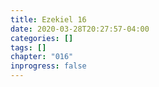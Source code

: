 ```yaml
---
title: Ezekiel 16
date: 2020-03-28T20:27:57-04:00
categories: []
tags: []
chapter: "016"
inprogress: false
---
```


